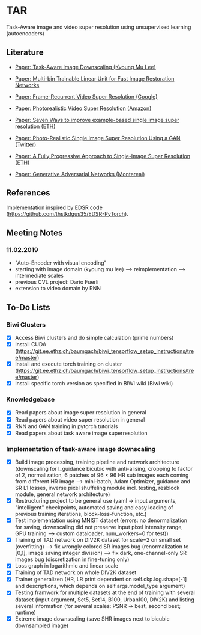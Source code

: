 # TAR

Task-Aware image and video super resolution using unsupervised learning (autoencoders)

## Literature
- [Paper: Task-Aware Image Downscaling (Kyoung Mu Lee)](http://openaccess.thecvf.com/content_ECCV_2018/papers/Heewon_Kim_Task-Aware_Image_Downscaling_ECCV_2018_paper.pdf)

- [Paper: Multi-bin Trainable Linear Unit for Fast Image Restoration Networks](https://arxiv.org/pdf/1807.11389.pdf)
- [Paper: Frame-Recurrent Video Super Resolution (Google)](https://arxiv.org/pdf/1801.04590.pdf)
- [Paper: Photorealistic Video Super Resolution (Amazon)](https://arxiv.org/pdf/1807.07930.pdf)
- [Paper: Seven Ways to improve example-based single image super resolution (ETH)](http://www.vision.ee.ethz.ch/~timofter/publications/Timofte-CVPR-2016.pdf)
- [Paper: Photo-Realistic Single Image Super Resolution Using a GAN (Twitter)](https://arxiv.org/pdf/1609.04802.pdf)
- [Paper: A Fully Progressive Approach to Single-Image Super Resolution (ETH)](http://igl.ethz.ch/projects/prosr/prosr-cvprw-2018-wang-et-al.pdf)
- [Paper: Generative Adversarial Networks (Montereal)](https://arxiv.org/pdf/1406.2661.pdf)

## References
Implementation inspired by EDSR code (https://github.com/thstkdgus35/EDSR-PyTorch).

## Meeting Notes
### 11.02.2019
- "Auto-Encoder with visual encoding"
- starting with image domain (kyoung mu lee)
--> reimplementation
--> intermediate scales
- previous CVL project: Dario Fuerli
- extension to video domain by RNN

## To-Do Lists
### Biwi Clusters
- [x] Access Biwi clusters and do simple calculation (prime numbers)
- [x] Install CUDA (https://git.ee.ethz.ch/baumgach/biwi_tensorflow_setup_instructions/tree/master)
- [x] Install and execute torch training on cluster (https://git.ee.ethz.ch/baumgach/biwi_tensorflow_setup_instructions/tree/master)
- [x] Install specific torch version as specified in BIWI wiki (Biwi wiki)
### Knowledgebase
- [x] Read papers about image super resolution in general
- [x] Read papers about video super resolution in general
- [x] RNN and GAN training in pytorch tutorials
- [x] Read papers about task aware image superresolution
### Implementation of task-aware image downscaling
- [x] Build image processing, training pipeline and network architecture (downscaling for
I_guidance bicubic with anti-alising, cropping to factor of 2, normalization, 6 patches of
96 × 96 HR sub images each coming from different HR image --> mini-batch, Adam Optimizer,
guidance and SR L1 losses, inverse pixel shuffeling module incl. testing, resblock module,
general network architecture)
- [x] Restructuring project to be general use (yaml -> input arguments, "intelligent" checkpoints,
automated saving and easy loading of previous training iterations, block-loss-function, etc.)
- [x] Test implementation using MNIST dataset (errors: no denormalization for saving,
downscaling did not preserve input pixel intensity range, GPU training --> custom dataloader,
num_workers=0 for test))
- [x] Training of TAD network on DIV2K dataset for scale=2 on small set (overfitting)
--> fix wrongly colored SR images bug (renormalization to [0,1], image saving integer division)
--> fix dark, one-channel-only SR images bug (discretization in fine-tuning only)
- [x] Loss graph in logarithmic and linear scale
- [x] Training of TAD network on whole DIV2K dataset
- [x] Trainer generalizen (HR, LR print dependent on self.ckp.log.shape[-1] and descriptions,
which depends on self.args.model_type argument)
- [x] Testing framwork for multiple datasets at the end of training with several dataset
(input argument, Set5, Set14, B100, Urban100, DIV2K) and listing several information
(for several scales: PSNR -> best, second best; runtime)
- [x] Extreme image downscaling (save SHR images next to bicubic downsampled image)
